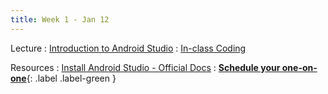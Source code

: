 ```yaml
---
title: Week 1 - Jan 12
---
```


Lecture
: [Introduction to Android Studio](#)
  : [In-class Coding](#)

Resources
: [Install Android Studio - Official Docs](#)
  : [**Schedule your one-on-one**](https://calendly.com/alikrema/one-on-one){: .label .label-green }
